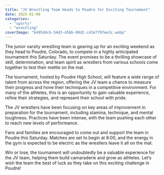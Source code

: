 ```yaml
---
title: "JV Wrestling Team Heads to Poudre for Exciting Tournament"
date: 2025-01-08
categories: 
  - "sports"
  - "wrestling"
coverImage: "b495d4cb-54d3-45bb-90d2-c43e7797ee3c.webp"
---
```


The junior varsity wrestling team is gearing up for an exciting weekend as they head to Poudre, Colorado, to compete in a highly anticipated tournament this Saturday. The event promises to be a thrilling showcase of skill, determination, and team spirit as wrestlers from various schools come together to test their mettle on the mat.

The tournament, hosted by Poudre High School, will feature a wide range of talent from across the region, offering the JV team a chance to measure their progress and hone their techniques in a competitive environment. For many of the athletes, this is an opportunity to gain valuable experience, refine their strategies, and represent their school with pride.

The JV wrestlers have been focusing on key areas of improvement in preparation for the tournament, including stamina, technique, and mental toughness. Practices have been intense, with the team pushing each other to reach new levels of performance.

Fans and families are encouraged to come out and support the team in Poudre this Saturday. Matches are set to begin at 8:00, and the energy in the gym is expected to be electric as the wrestlers leave it all on the mat.

Win or lose, the tournament will undoubtedly be a valuable experience for the JV team, helping them build camaraderie and grow as athletes. Let’s wish the team the best of luck as they take on this exciting challenge in Poudre!
